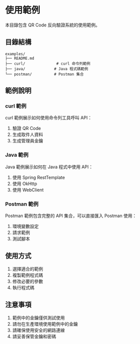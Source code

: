 # 使用範例

本目錄包含 QR Code 反向驗證系統的使用範例。

## 目錄結構

```
examples/
├── README.md
├── curl/              # curl 命令列範例
├── java/             # Java 程式碼範例
└── postman/          # Postman 集合
```

## 範例說明

### curl 範例

curl 範例展示如何使用命令列工具呼叫 API：

1. 驗證 QR Code
2. 生成取件人資料
3. 生成管理員金鑰

### Java 範例

Java 範例展示如何在 Java 程式中使用 API：

1. 使用 Spring RestTemplate
2. 使用 OkHttp
3. 使用 WebClient

### Postman 範例

Postman 範例包含完整的 API 集合，可以直接匯入 Postman 使用：

1. 環境變數設定
2. 請求範例
3. 測試腳本

## 使用方式

1. 選擇適合的範例
2. 複製範例程式碼
3. 修改必要的參數
4. 執行程式碼

## 注意事項

1. 範例中的金鑰僅供測試使用
2. 請勿在生產環境使用範例中的金鑰
3. 請確保使用安全的網路連線
4. 請妥善保管金鑰和密碼 